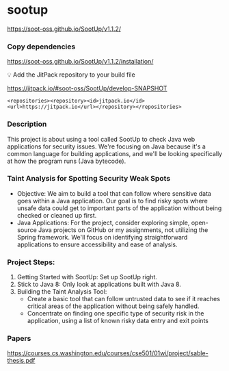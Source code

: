 # sootup
https://soot-oss.github.io/SootUp/v1.1.2/

### Copy dependencies
https://soot-oss.github.io/SootUp/v1.1.2/installation/

<aside>
💡 Add the JitPack repository to your build file

https://jitpack.io/#soot-oss/SootUp/develop-SNAPSHOT

```markup
<repositories><repository><id>jitpack.io</id><url>https://jitpack.io</url></repository></repositories>
```

</aside>

### Description
This project is about using a tool called SootUp to check Java web applications for
security issues. We're focusing on Java because it's a common language for
building applications, and we'll be looking specifically at how the program runs
(Java bytecode).

### Taint Analysis for Spotting Security Weak Spots
 - Objective: We aim to build a tool that can follow where sensitive data goes
within a Java application. Our goal is to find risky spots where unsafe data
could get to important parts of the application without being checked or
cleaned up first.
 - Java Applications:
For the project, consider exploring simple, open-source Java projects on GitHub
or my assignments, not utilizing the Spring framework. We'll focus on identifying
straightforward applications to ensure accessibility and ease of analysis.

### Project Steps:
1. Getting Started with SootUp: Set up SootUp right.
2. Stick to Java 8: Only look at applications built with Java 8.
3. Building the Taint Analysis Tool:
    - Create a basic tool that can follow untrusted data to see if it reaches
   critical areas of the application without being safely handled.
    - Concentrate on finding one specific type of security risk in the application,
   using a list of known risky data entry and exit points
### Papers
https://courses.cs.washington.edu/courses/cse501/01wi/project/sable-thesis.pdf